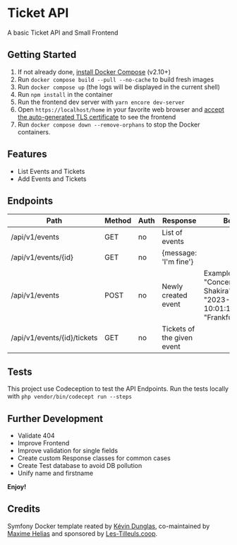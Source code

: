 # Ticket API

A basic Ticket API and Small Frontend

## Getting Started

1. If not already done, [install Docker Compose](https://docs.docker.com/compose/install/) (v2.10+)
2. Run `docker compose build --pull --no-cache` to build fresh images
3. Run `docker compose up` (the logs will be displayed in the current shell)
4. Run `npm install` in the container
5. Run the frontend dev server with `yarn encore dev-server`
6. Open `https://localhost/home` in your favorite web browser and [accept the auto-generated TLS certificate](https://stackoverflow.com/a/15076602/1352334) to see the frontend
7. Run `docker compose down --remove-orphans` to stop the Docker containers.

## Features

* List Events and Tickets
* Add Events and Tickets

## Endpoints

Path                         | Method | Auth |Response               |Body
-----------------------------|--------|------|-----------------|-----
/api/v1/events	             |GET	 | no  | List of events
/api/v1/events/{id}	         |GET	 | no  | {message: 'I\'m fine'}
/api/v1/events               |POST	 | no  | Newly created event | Example: {"title": "Concert Shakira","date": "2023-01-21 10:01:19","city": "Frankfurt"}
/api/v1/events/{id}/tickets  |GET	 | no  | Tickets of the given event 

## Tests

This project use Codeception to test the API Endpoints. Run the tests locally with `php vendor/bin/codecept run --steps`
## Further Development

* Validate 404
* Improve Frontend
* Improve validation for single fields
* Create custom Response classes for common cases
* Create Test database to avoid DB pollution
* Unify name and firstname

**Enjoy!**

## Credits

Symfony Docker template reated by [Kévin Dunglas](https://dunglas.fr), co-maintained by [Maxime Helias](https://twitter.com/maxhelias) and sponsored by [Les-Tilleuls.coop](https://les-tilleuls.coop).
